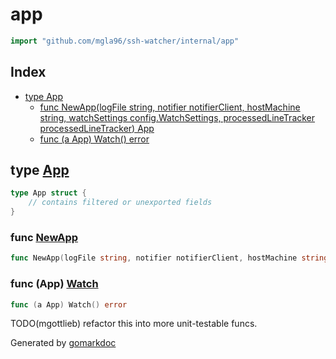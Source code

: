 <!-- Code generated by gomarkdoc. DO NOT EDIT -->

# app

```go
import "github.com/mgla96/ssh-watcher/internal/app"
```

## Index

- [type App](<#App>)
  - [func NewApp\(logFile string, notifier notifierClient, hostMachine string, watchSettings config.WatchSettings, processedLineTracker processedLineTracker\) App](<#NewApp>)
  - [func \(a App\) Watch\(\) error](<#App.Watch>)


<a name="App"></a>
## type [App](<https://github.com/Mgla96/ssh-watcher/blob/main/internal/app/app.go#L49-L55>)



```go
type App struct {
    // contains filtered or unexported fields
}
```

<a name="NewApp"></a>
### func [NewApp](<https://github.com/Mgla96/ssh-watcher/blob/main/internal/app/app.go#L39>)

```go
func NewApp(logFile string, notifier notifierClient, hostMachine string, watchSettings config.WatchSettings, processedLineTracker processedLineTracker) App
```



<a name="App.Watch"></a>
### func \(App\) [Watch](<https://github.com/Mgla96/ssh-watcher/blob/main/internal/app/app.go#L131>)

```go
func (a App) Watch() error
```

TODO\(mgottlieb\) refactor this into more unit\-testable funcs.

Generated by [gomarkdoc](<https://github.com/princjef/gomarkdoc>)
